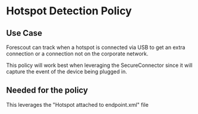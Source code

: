# Hotspot Detection Policy

## Use Case

Forescout can track when a hotspot is connected via USB to get an extra connection or a connection not on the corporate network. 

This policy will work best when leveraging the SecureConnector since it will capture the event of the device being plugged in.

## Needed for the policy

This leverages the "Hotspot attached to endpoint.xml" file
